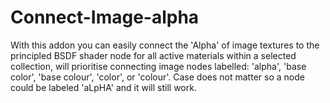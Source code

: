 # Connect-Image-alpha
With this addon you can easily connect the 'Alpha' of image textures to the principled BSDF shader node for all active materials within a selected collection, will prioritise connecting image nodes labelled: 'alpha', 'base color', 'base colour', 'color', or 'colour'. Case does not matter so a node could be labeled 'aLpHA' and it will still work.
